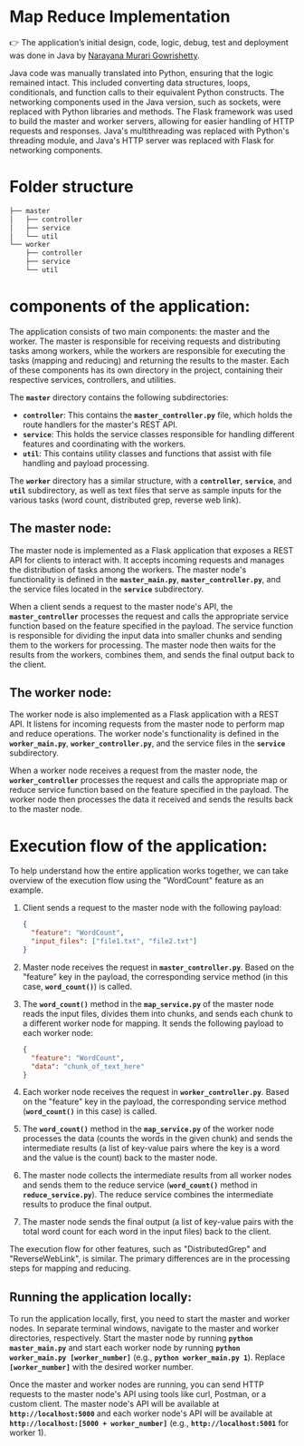 # Map Reduce Implementation


👉 The application’s initial design, code, logic, debug, test and deployment was done in Java by [Narayana Murari Gowrishetty](https://github.com/NarayanaMurariG).


Java code was manually translated into Python, ensuring that the logic remained intact. This included converting data structures, loops, conditionals, and function calls to their equivalent Python constructs. The networking components used in the Java version, such as sockets, were replaced with Python libraries and methods. The Flask framework was used to build the master and worker servers, allowing for easier handling of HTTP requests and responses. Java's multithreading was replaced with Python's threading module, and Java's HTTP server was replaced with Flask for networking components.

# Folder structure

```markdown
├── master
│   ├── controller
│   ├── service
│   └── util
└── worker
    ├── controller
    ├── service
    └── util
```

# components of the application:

The application consists of two main components: the master and the worker. The master is responsible for receiving requests and distributing tasks among workers, while the workers are responsible for executing the tasks (mapping and reducing) and returning the results to the master. Each of these components has its own directory in the project, containing their respective services, controllers, and utilities.

The **`master`** directory contains the following subdirectories:

- **`controller`**: This contains the **`master_controller.py`** file, which holds the route handlers for the master's REST API.
- **`service`**: This holds the service classes responsible for handling different features and coordinating with the workers.
- **`util`**: This contains utility classes and functions that assist with file handling and payload processing.

The **`worker`** directory has a similar structure, with a **`controller`**, **`service`**, and **`util`** subdirectory, as well as text files that serve as sample inputs for the various tasks (word count, distributed grep, reverse web link).

## The master node:

The master node is implemented as a Flask application that exposes a REST API for clients to interact with. It accepts incoming requests and manages the distribution of tasks among the workers. The master node's functionality is defined in the **`master_main.py`**, **`master_controller.py`**, and the service files located in the **`service`** subdirectory.

When a client sends a request to the master node's API, the **`master_controller`** processes the request and calls the appropriate service function based on the feature specified in the payload. The service function is responsible for dividing the input data into smaller chunks and sending them to the workers for processing. The master node then waits for the results from the workers, combines them, and sends the final output back to the client.

## The worker node:

The worker node is also implemented as a Flask application with a REST API. It listens for incoming requests from the master node to perform map and reduce operations. The worker node's functionality is defined in the **`worker_main.py`**, **`worker_controller.py`**, and the service files in the **`service`** subdirectory.

When a worker node receives a request from the master node, the **`worker_controller`** processes the request and calls the appropriate map or reduce service function based on the feature specified in the payload. The worker node then processes the data it received and sends the results back to the master node.

# Execution flow of the application:

To help understand how the entire application works together, we can take overview of the execution flow using the "WordCount" feature as an example.

1. Client sends a request to the master node with the following payload:
    
    ```json
    {
      "feature": "WordCount",
      "input_files": ["file1.txt", "file2.txt"]
    }
    ```
    
2. Master node receives the request in **`master_controller.py`**. Based on the "feature" key in the payload, the corresponding service method (in this case, **`word_count()`**) is called.
3. The **`word_count()`** method in the **`map_service.py`** of the master node reads the input files, divides them into chunks, and sends each chunk to a different worker node for mapping. It sends the following payload to each worker node:
    
    ```json
    {
      "feature": "WordCount",
      "data": "chunk_of_text_here"
    }
    ```
    
4. Each worker node receives the request in **`worker_controller.py`**. Based on the "feature" key in the payload, the corresponding service method (**`word_count()`** in this case) is called.
5. The **`word_count()`** method in the **`map_service.py`** of the worker node processes the data (counts the words in the given chunk) and sends the intermediate results (a list of key-value pairs where the key is a word and the value is the count) back to the master node.
6. The master node collects the intermediate results from all worker nodes and sends them to the reduce service (**`word_count()`** method in **`reduce_service.py`**). The reduce service combines the intermediate results to produce the final output.
7. The master node sends the final output (a list of key-value pairs with the total word count for each word in the input files) back to the client.

The execution flow for other features, such as "DistributedGrep" and "ReverseWebLink", is similar. The primary differences are in the processing steps for mapping and reducing.

## Running the application locally:

To run the application locally, first, you need to start the master and worker nodes. In separate terminal windows, navigate to the master and worker directories, respectively. Start the master node by running **`python master_main.py`** and start each worker node by running **`python worker_main.py [worker_number]`** (e.g., **`python worker_main.py 1`**). Replace **`[worker_number]`** with the desired worker number.

Once the master and worker nodes are running, you can send HTTP requests to the master node's API using tools like curl, Postman, or a custom client. The master node's API will be available at **`http://localhost:5000`** and each worker node's API will be available at **`http://localhost:[5000 + worker_number]`** (e.g., **`http://localhost:5001`** for worker 1).
